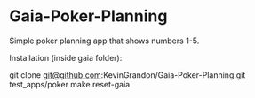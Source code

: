 Gaia-Poker-Planning
===================

Simple poker planning app that shows numbers 1-5.

Installation (inside gaia folder):

git clone git@github.com:KevinGrandon/Gaia-Poker-Planning.git test_apps/poker
make reset-gaia
